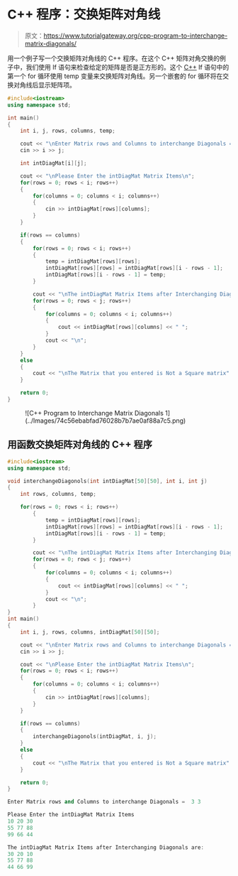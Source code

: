 # C++ 程序：交换矩阵对角线

> 原文：<https://www.tutorialgateway.org/cpp-program-to-interchange-matrix-diagonals/>

用一个例子写一个交换矩阵对角线的 C++ 程序。在这个 C++ 矩阵对角交换的例子中，我们使用 If 语句来检查给定的矩阵是否是正方形的。这个 [C++](https://www.tutorialgateway.org/cpp-programs/) If 语句中的第一个 for 循环使用 temp 变量来交换矩阵对角线。另一个嵌套的 for 循环将在交换对角线后显示矩阵项。

```cpp
#include<iostream>
using namespace std;

int main()
{
	int i, j, rows, columns, temp;

	cout << "\nEnter Matrix rows and Columns to interchange Diagonals =  ";
	cin >> i >> j;

	int intDiagMat[i][j];

	cout << "\nPlease Enter the intDiagMat Matrix Items\n";
	for(rows = 0; rows < i; rows++)	
	{
		for(columns = 0; columns < i; columns++) 
		{
			cin >> intDiagMat[rows][columns];
		}		
	}	

	if(rows == columns)
  	{
  		for(rows = 0; rows < i; rows++)
  		{
  			temp = intDiagMat[rows][rows];
  			intDiagMat[rows][rows] = intDiagMat[rows][i - rows - 1];
  			intDiagMat[rows][i - rows - 1] = temp;
	   	}		

 		cout << "\nThe intDiagMat Matrix Items after Interchanging Diagonals are:\n";
 		for(rows = 0; rows < j; rows++)
  		{
   			for(columns = 0; columns < i; columns++)
    		{
      			cout << intDiagMat[rows][columns] << " ";
    		}
    		cout << "\n";
  		}
  	}
  	else
  	{
  		cout << "\nThe Matrix that you entered is Not a Square matrix" ;
	}	

 	return 0;
}
```

<figure class="wp-block-image size-large">![C++ Program to Interchange Matrix Diagonals 1](../Images/74c56ebabfad76028b7b7ae0af88a7c5.png)</figure>

## 用函数交换矩阵对角线的 C++ 程序

```cpp
#include<iostream>
using namespace std;

void interchangeDiagonols(int intDiagMat[50][50], int i, int j)
{
	int rows, columns, temp;

	for(rows = 0; rows < i; rows++)
  		{
  			temp = intDiagMat[rows][rows];
  			intDiagMat[rows][rows] = intDiagMat[rows][i - rows - 1];
  			intDiagMat[rows][i - rows - 1] = temp;
	   	}		

 		cout << "\nThe intDiagMat Matrix Items after Interchanging Diagonals are:\n";
 		for(rows = 0; rows < j; rows++)
  		{
   			for(columns = 0; columns < i; columns++)
    		{
      			cout << intDiagMat[rows][columns] << " ";
    		}
    		cout << "\n";
  		}
}
int main()
{
	int i, j, rows, columns, intDiagMat[50][50];

	cout << "\nEnter Matrix rows and Columns to interchange Diagonals =  ";
	cin >> i >> j;

	cout << "\nPlease Enter the intDiagMat Matrix Items\n";
	for(rows = 0; rows < i; rows++)	
	{
		for(columns = 0; columns < i; columns++) 
		{
			cin >> intDiagMat[rows][columns];
		}		
	}	

	if(rows == columns)
  	{
  		interchangeDiagonols(intDiagMat, i, j);
  	}
  	else
  	{
  		cout << "\nThe Matrix that you entered is Not a Square matrix" ;
	}	

 	return 0;
}
```

```cpp
Enter Matrix rows and Columns to interchange Diagonals =  3 3

Please Enter the intDiagMat Matrix Items
10 20 30
55 77 88
99 66 44

The intDiagMat Matrix Items after Interchanging Diagonals are:
30 20 10 
55 77 88 
44 66 99 
```
